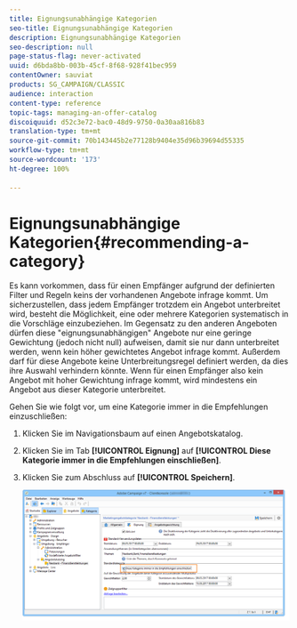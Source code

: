 ```yaml
---
title: Eignungsunabhängige Kategorien
seo-title: Eignungsunabhängige Kategorien
description: Eignungsunabhängige Kategorien
seo-description: null
page-status-flag: never-activated
uuid: d6bda8bb-003b-45cf-8f68-928f41bec959
contentOwner: sauviat
products: SG_CAMPAIGN/CLASSIC
audience: interaction
content-type: reference
topic-tags: managing-an-offer-catalog
discoiquuid: d52c3e72-bac0-48d9-9750-0a30aa816b83
translation-type: tm+mt
source-git-commit: 70b143445b2e77128b9404e35d96b39694d55335
workflow-type: tm+mt
source-wordcount: '173'
ht-degree: 100%

---
```



# Eignungsunabhängige Kategorien{#recommending-a-category}

Es kann vorkommen, dass für einen Empfänger aufgrund der definierten Filter und Regeln keins der vorhandenen Angebote infrage kommt. Um sicherzustellen, dass jedem Empfänger trotzdem ein Angebot unterbreitet wird, besteht die Möglichkeit, eine oder mehrere Kategorien systematisch in die Vorschläge einzubeziehen. Im Gegensatz zu den anderen Angeboten dürfen diese &quot;eignungsunabhängigen&quot; Angebote nur eine geringe Gewichtung (jedoch nicht null) aufweisen, damit sie nur dann unterbreitet werden, wenn kein höher gewichtetes Angebot infrage kommt. Außerdem darf für diese Angebote keine Unterbreitungsregel definiert werden, da dies ihre Auswahl verhindern könnte. Wenn für einen Empfänger also kein Angebot mit hoher Gewichtung infrage kommt, wird mindestens ein Angebot aus dieser Kategorie unterbreitet.

Gehen Sie wie folgt vor, um eine Kategorie immer in die Empfehlungen einzuschließen:

1. Klicken Sie im Navigationsbaum auf einen Angebotskatalog.
1. Klicken Sie im Tab **[!UICONTROL Eignung]** auf **[!UICONTROL Diese Kategorie immer in die Empfehlungen einschließen]**.
1. Klicken Sie zum Abschluss auf **[!UICONTROL Speichern]**.

   ![](assets/offer_cat_default_001.png)

